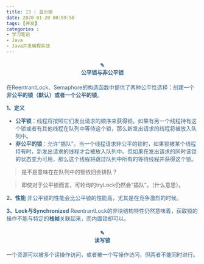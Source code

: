 ```yaml
---
title: 13 | 显示锁
date: 2020-01-20 00:59:58
tags: [并发]
categories :
- 学习笔记
- Java
- Java并发编程实战
---
```


<center> <h4><font color = "#36648B">✎</br>公平锁与非公平锁</center>

在ReentrantLock、Semaphore的构造函数中提供了两种公平性选择：创建一个**非公平的锁（默认）**或者一个**公平的锁**。

**1、定义**

- **公平锁**：线程将按照它们发出请求的顺序来获得锁。如果有另一个线程持有这个锁或者有其他线程在队列中等待这个锁，那么新发出请求的线程将被放入队列中。
- **非公平的锁**：允许“插队”。当一个线程请求非公平的锁时，如果锁被某个线程持有时，新发出请求的线程才会被放入队列中。但如果在发出请求的同时该锁的状态变为可用，那么这个线程将跳过队列中所有的等待线程并获得这个锁。
> 是不是意味在在队列中的锁依旧会排队？

> 即使对于公平锁而言，可轮询的tryLock仍然会“插队”。（什么意思）。

**2、性能**
非公平锁的性能会比公平锁的性能高，尤其是在竞争激烈的时候。


**3、Lock与Synchronized**
ReentrantLock的非块结构特性仍然意味着，获取锁的操作不能与特定的**栈帧**关联起来，而内置锁却可以。


<center> <h4><font color = "#36648B">✎</br>读写锁</center>
一个资源可以被多个读操作访问，或者被一个写操作访问，但两者不能同时进行。



                                                                                                                                                                                                                                                                                                                                                                                                                                                                                                                                                                                                                                                                                                                                                                                                                                                                                                                                                                                                           